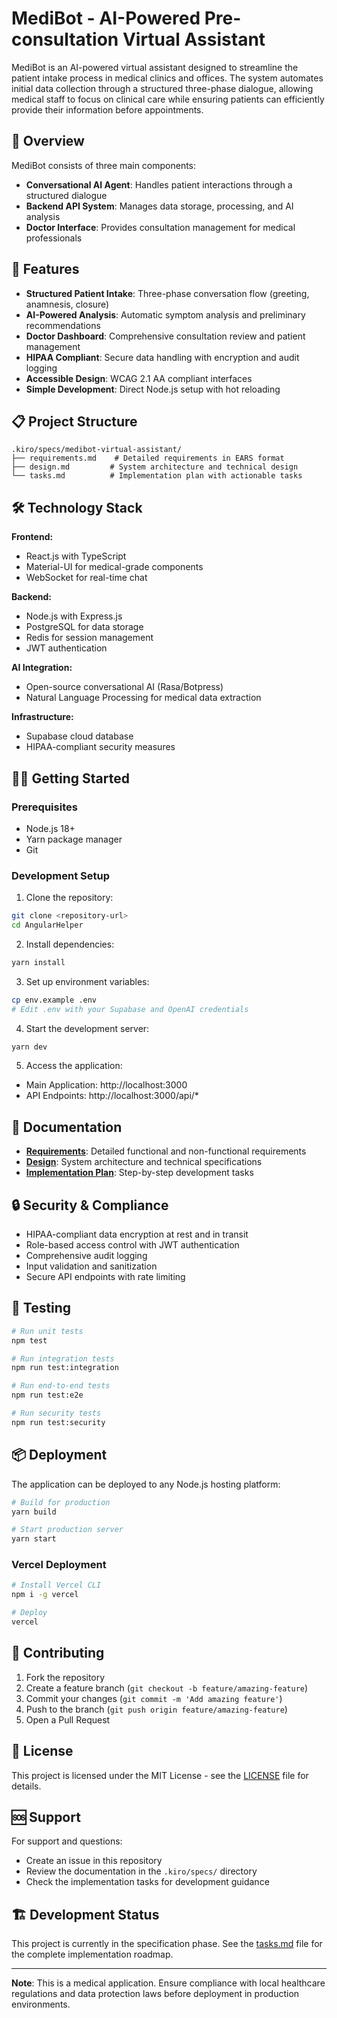 # MediBot - AI-Powered Pre-consultation Virtual Assistant

MediBot is an AI-powered virtual assistant designed to streamline the patient intake process in medical clinics and offices. The system automates initial data collection through a structured three-phase dialogue, allowing medical staff to focus on clinical care while ensuring patients can efficiently provide their information before appointments.

## 🏥 Overview

MediBot consists of three main components:
- **Conversational AI Agent**: Handles patient interactions through a structured dialogue
- **Backend API System**: Manages data storage, processing, and AI analysis
- **Doctor Interface**: Provides consultation management for medical professionals

## 🚀 Features

- **Structured Patient Intake**: Three-phase conversation flow (greeting, anamnesis, closure)
- **AI-Powered Analysis**: Automatic symptom analysis and preliminary recommendations
- **Doctor Dashboard**: Comprehensive consultation review and patient management
- **HIPAA Compliant**: Secure data handling with encryption and audit logging
- **Accessible Design**: WCAG 2.1 AA compliant interfaces
- **Simple Development**: Direct Node.js setup with hot reloading

## 📋 Project Structure

```
.kiro/specs/medibot-virtual-assistant/
├── requirements.md    # Detailed requirements in EARS format
├── design.md         # System architecture and technical design
└── tasks.md          # Implementation plan with actionable tasks
```

## 🛠 Technology Stack

**Frontend:**
- React.js with TypeScript
- Material-UI for medical-grade components
- WebSocket for real-time chat

**Backend:**
- Node.js with Express.js
- PostgreSQL for data storage
- Redis for session management
- JWT authentication

**AI Integration:**
- Open-source conversational AI (Rasa/Botpress)
- Natural Language Processing for medical data extraction

**Infrastructure:**
- Supabase cloud database
- HIPAA-compliant security measures

## 🏃‍♂️ Getting Started

### Prerequisites
- Node.js 18+
- Yarn package manager
- Git

### Development Setup

1. Clone the repository:
```bash
git clone <repository-url>
cd AngularHelper
```

2. Install dependencies:
```bash
yarn install
```

3. Set up environment variables:
```bash
cp env.example .env
# Edit .env with your Supabase and OpenAI credentials
```

4. Start the development server:
```bash
yarn dev
```

5. Access the application:
- Main Application: http://localhost:3000
- API Endpoints: http://localhost:3000/api/*

## 📖 Documentation

- **[Requirements](/.kiro/specs/medibot-virtual-assistant/requirements.md)**: Detailed functional and non-functional requirements
- **[Design](/.kiro/specs/medibot-virtual-assistant/design.md)**: System architecture and technical specifications
- **[Implementation Plan](/.kiro/specs/medibot-virtual-assistant/tasks.md)**: Step-by-step development tasks

## 🔒 Security & Compliance

- HIPAA-compliant data encryption at rest and in transit
- Role-based access control with JWT authentication
- Comprehensive audit logging
- Input validation and sanitization
- Secure API endpoints with rate limiting

## 🧪 Testing

```bash
# Run unit tests
npm test

# Run integration tests
npm run test:integration

# Run end-to-end tests
npm run test:e2e

# Run security tests
npm run test:security
```

## 📦 Deployment

The application can be deployed to any Node.js hosting platform:

```bash
# Build for production
yarn build

# Start production server
yarn start
```

### Vercel Deployment
```bash
# Install Vercel CLI
npm i -g vercel

# Deploy
vercel
```

## 🤝 Contributing

1. Fork the repository
2. Create a feature branch (`git checkout -b feature/amazing-feature`)
3. Commit your changes (`git commit -m 'Add amazing feature'`)
4. Push to the branch (`git push origin feature/amazing-feature`)
5. Open a Pull Request

## 📄 License

This project is licensed under the MIT License - see the [LICENSE](LICENSE) file for details.

## 🆘 Support

For support and questions:
- Create an issue in this repository
- Review the documentation in the `.kiro/specs/` directory
- Check the implementation tasks for development guidance

## 🏗 Development Status

This project is currently in the specification phase. See the [tasks.md](/.kiro/specs/medibot-virtual-assistant/tasks.md) file for the complete implementation roadmap.

---

**Note**: This is a medical application. Ensure compliance with local healthcare regulations and data protection laws before deployment in production environments.